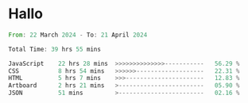 # Hallo
<!--START_SECTION:waka-->

```rust
From: 22 March 2024 - To: 21 April 2024

Total Time: 39 hrs 55 mins

JavaScript    22 hrs 28 mins  >>>>>>>>>>>>>>-----------   56.29 %
CSS           8 hrs 54 mins   >>>>>>-------------------   22.31 %
HTML          5 hrs 7 mins    >>>----------------------   12.83 %
Artboard      2 hrs 21 mins   >------------------------   05.90 %
JSON          51 mins         >------------------------   02.16 %
```

<!--END_SECTION:waka-->

